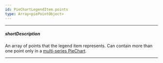 ```yaml
---
id: PieChartLegendItem.points
type: Array<piePointObject>
---
```

---
##### shortDescription
An array of points that the legend item represents. Can contain more than one point only in a [multi-series PieChart](https://js.devexpress.com/Demos/WidgetsGallery/Demo/Charts/PieWithMultipleSeries).

---
